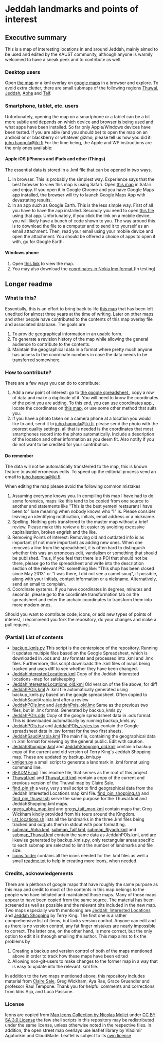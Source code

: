 

# Jeddah landmarks and points of interest

## Executive summary

This is a map of interesting locations in and around Jeddah,
mainly aimed to be used and edited by the KAUST community,
although anyone is warmly welcomed to have a sneak peek
and to contribute as well.

### Desktop users
Open 
<a href="https://rawgit.com/Virtakuono/.kml-repository/master/JeddahPOIs.htm" target="_blank">the map</a>
or a kml overlay on 
<a href="https://maps.google.com/?q=https://raw.githubusercontent.com/Virtakuono/.kml-repository/master/JeddahSaudiArabia.kml" target="_blank">google maps</a>
in a browser and explore. To avoid extra clutter, there are small submaps of the following regions
<a href="https://maps.google.com/?q=https://raw.githubusercontent.com/Virtakuono/.kml-repository/master/submap_Thuwal.kml" target="_blank">Thuwal</a>,
<a href="https://maps.google.com/?q=https://raw.githubusercontent.com/Virtakuono/.kml-repository/master/submap_Jeddah.kml" target="_blank">Jeddah</a>,
<a href="https://maps.google.com/?q=https://raw.githubusercontent.com/Virtakuono/.kml-repository/master/submap_Abha.kml" target="_blank">Abha</a> and
<a href="https://maps.google.com/?q=https://raw.githubusercontent.com/Virtakuono/.kml-repository/master/submap_Taif.kml" target="_blank">Taif</a>.


### Smartphone, tablet, etc. users

Unfortunately, opening the map on a smartphone or a tablet can be a bit more subtle
and depends on which device and browser is being used and what apps have been installed.
So far only Apple/Windows devices have been tested.
If you are able (and you should be) to open the map on an android or
or blackberry or whatever gizmo, please tell us how you did it: juho.happola@iki.fi
For the time being, the Apple and WP instructions are the only ones available:

#### Apple iOS (iPhones and iPads and other iThings)

The essential data is stored in a .kml file that can be opened in two ways.
  1. In browser. This is probably the simplest way. Experience says that the best
     browser to view this map is using Safari. Open
     <a href="https://maps.google.com/?q=https://raw.githubusercontent.com/Virtakuono/.kml-repository/master/JeddahSaudiArabia.kml" target="_blank">this map</a>
     in Safari and enjoy. If you open it in Google Chrome and you have Google Maps app installed,
     the browser will try to launch Google Maps App with devastating results.
  2. In an app such as Google Earth. This is the less simple way. First of all you have to have the app installed. Secondly
     you need to open 
     <a href="https://raw.githubusercontent.com/Virtakuono/.kml-repository/master/JeddahSaudiArabia.kml" target="_blank">this file</a>
     using that app. Unfortunately, if you click the link on a mobile device, you will likely have a bunch of code shown to you.
     The way around this is to download the file to a computer and to send it to yourself as an email attachment.
     Then, read your email using your mobile device and open the attachment. You should be offered a choice of apps to open it with,
     go for Google Earth.

#### Windows phone

  1. Open 
     <a href ="https://maps.google.com/?q=https://raw.githubusercontent.com/Virtakuono/.kml-repository/master/JeddahSaudiArabia.kml" target="_blank">this link</a>
     to view the map.
  2. You may also download the
     <a href="https://raw.githubusercontent.com/Virtakuono/.kml-repository/master/JeddahPOIs.lmx" target="_blank">coordinates in Nokia lmx format </a>
     (In testing).

## Longer readme

### What is this?

Essentially, this is an effort to bring back to life
<a href="https://maps.google.com/maps/ms?ie=UTF8&t=h&hl=en&vps=1&jsv=178b&safe=on&oe=UTF8&msa=0&msid=109723124894778733708.0004726ebc11f578c532c&dg=feature" target="_blank">this map</a>
that has been left unedited for almost three years at the time of writing.
Later on other maps and other people have contributed to the contents
of this map overlay file and associated database. The goals are

  1. To provide geographical information in an usable form.
  2. To generate a revision history of the map while allowing
     the general audience to contribute to the contents.
  3. Maintain the geographical data in a format where
     pretty much anyone has access to the coordinate numbers
     in case the data needs to be transferred somewhere.

### How to contribute?

There are a few ways you can do to contribute:

1. Add a new point of interest: go to
   <a href="https://docs.google.com/spreadsheets/d/1-34A8wdzOaiz36Mnx74PbDsaRGTcCZP92rPLV9aP3fM/edit#gid=0" target="_blank">
   the google spreadsheet
   </a>, copy a row of data and make a duplicate of it.
   You will need to know the coordinates of the point you are adding.
   To this end, you can use
   <a href="https://itunes.apple.com/us/app/coordinates-calculate-convert/id494286614?mt=8" target="_blank">
   coordinates app
   </a>,
   locate the coordinates on
   <a href="https://rawgit.com/Virtakuono/.kml-repository/master/coordfinder.htm" target="_blank">this map</a>,
   or use some other method that suits you.
2. If you have a photo taken on a camera phone at a location you would like to add,
   send it to juho.happola@iki.fi, please send the photo with the poorest quality settings,
   all that is needed is the coordinates that most smartphones record into the photo automatically.
   Include a description of the location and other information as you deem fit. Also notify
   if you do not want to be credited for your contribution.

#### Do remember

The data will not be automatically transferred to the map,
this is known feature to avoid erroneous edits.
To speed up the editorial process send an email to juho.happola@iki.fi. 

When editing the map please avoid the following common mistakes
  1. Assuming everyone knows you. In compiling this map I have had to do some forensics, maps like this tend to be
     copied from one source to another and statements like "This is the best yemeni restaurant I have been to" lose
     meaning when nobody knows who "I" is. Please consider leaving an identifying notification, initials, email address or
     a nickname.
  2. Spelling. Nothing gets transferred to the master map without a brief review. Please make this review a bit easier by
     avoiding excessive capitalisation, broken engrish and the like.
  3. Removing Points of Interest: Removing old and outdated info is as important (if not more important) as adding new ones.
     When one removes a line from the spreadsheet, it is often hard to distinguish whether this was
     an erroneous edit, vandalism or something that should be published. Thus, if you feel that there
     is a POI that should not be there, please go to the spreadsheet
     and write into the description section of the relevant POI something like:
     "This shop has been closed since May 2013" or "I was there, I did not see a camel souq",
     if possible, along with your initials, contact information or a nickname. Alternatively,
     send an email to complain.
  4. Coordinate systems. 
     If you have coordinates in degrees, minutes and seconds, please go to 
     the coordinate transformation tab on the spreadsheet and enter the
     archaic coordinates to transform them into more modern ones.

Should you want to contribute code, icons, or add new types of
points of interest, I recommend you fork the repository, do your changes
and make a pull request.

### (Partial) List of contents

  * [backup_kmls.py](https://github.com/Virtakuono/.kml-repository/blob/master/backup_kmls.py)
    This script is the centerpiece of the repository. Running it updates multiple files
    based on the Google Spreadsheet, which is downloaded in .ods and .tsv formats and
    processed into .kml and .lmx files. Furthermore, this script downloads the .kml files
    of maps being tracked and uses diff to see whether they have been changed.
  * [JeddahInterestedLocations.kml](https://github.com/Virtakuono/.kml-repository/blob/master/JeddahInterestedLocations.kml)
    Copy of the Jeddah: Interested locations -map for safekeeping
  * [JeddahInterestedLocations_old.kml](https://github.com/Virtakuono/.kml-repository/blob/master/JeddahInterestedLocations_old.kml)
    Old version of the file above, for diff
  * [JeddahPOIs.kml](https://github.com/Virtakuono/.kml-repository/blob/master/JeddahPOIs.kml)
    A .kml file automatically generated using backup_kmls.py based on the google spreadsheet. Often copied to JeddahSaudiArabia.kml
    after a review
  * [JeddahPOIs.lmx](https://github.com/Virtakuono/.kml-repository/blob/master/JeddahPOIs.lmx)
    and
    [JeddahPois_old.lmx](https://github.com/Virtakuono/.kml-repository/blob/master/JeddahPois_old.lmx)
    Same as the previous two files, but in .lmx format. Generated by backup_kmls.py
  * [JeddahPOIs.ods](https://github.com/Virtakuono/.kml-repository/blob/master/JeddahPOIs.ods)
    Copy of the google spreadsheet data in .ods format. This is downloaded automatically by
    running backup_kmls.py
  * [JeddahPOIs.tsv](https://github.com/Virtakuono/.kml-repository/blob/master/JeddahPOIs.tsv)
    and
    [JeddahPOIs_styles.tsv](https://github.com/Virtakuono/.kml-repository/blob/master/JeddahPOIs_styles.tsv)
    contain the Google spreadsheet data in .tsv format for the two first sheets.
  * [JeddahSaudiArabia.kml](https://github.com/Virtakuono/.kml-repository/blob/master/JeddahSaudiArabia.kml)
    The main file, containing the geographical data in .kml format for viewing by the general public.
    Edit with caution.
  * [JeddahShopping.kml](https://github.com/Virtakuono/.kml-repository/blob/master/JeddahShopping.kml)
    and
    [JeddahShopping_old.kml](https://github.com/Virtakuono/.kml-repository/blob/master/JeddahShopping_old.kml)
    contain a backup copy of the current and old version of Terry King's Jeddah Shopping map.
    These are updated by backup_kmls.py
  * [kmlgen.py](https://github.com/Virtakuono/.kml-repository/blob/master/kmlgen.py)
    a small script to generate a landmark in .kml format using command line.
  * [README.md](https://github.com/Virtakuono/.kml-repository/blob/master/README.md)
    This readme file, that serves as the root of this project.
  * [Thuwal.kml](https://github.com/Virtakuono/.kml-repository/blob/master/Thuwal.kml)
    and
    [Thuwal_old.kml](https://github.com/Virtakuono/.kml-repository/blob/master/Thuwal_old.kml)
    contain a copy of the current and previous version of the Thuwal map by Claire Sale.
  * [find_pin.sh](http://github.com/Virtakuono/.kml-repository/blob/master/find_pin.sh)
    a very, very small script to find geographical data from the Jeddah Interested Locations map
    kml file.
    [find_pin_shopping.sh](https://github.com/Virtakuono/.kml-repository/blob/master/find_pin_shopping.sh)
    and [find_pin_thuwal.sh](https://github.com/Virtakuono/.kml-repository/blob/master/find_pin_thuwal.sh)
    serve the same purpose for the Thuwal.kml and JeddahShopping.kml maps.
  * [gregs_abha_map.kml](https://github.com/Virtakuono/.kml-repository/blob/master/gregs_abha_map.kml)
    and
    [gregs_taif_map.kml](https://github.com/Virtakuono/.kml-repository/blob/master/gregs_taif_map.kml)
    contain maps that Greg Wickham kindly provided from his tours around the Kingdom.
  * [list_locations.sh](https://github.com/Virtakuono/.kml-repository/blob/master/list_locations.sh)
    lists all the landmarks in the three .kml files being tracked and outputs them
    in stdout with poor formatting.
  * [submap_Abha.kml](https://github.com/Virtakuono/.kml-repository/blob/master/submap_Abha.kml),
    [submap_Taif.kml](https://github.com/Virtakuono/.kml-repository/blob/master/submap_Taif.kml),
    [submap_Riyadh.kml](https://github.com/Virtakuono/.kml-repository/blob/master/submap_Riyadh.kml) and
    [submap_Thuwal.kml](https://github.com/Virtakuono/.kml-repository/blob/master/submap_Thuwal.kml)
    contain the same data as JeddahPOIs.kml, and are likewise generated by backup_kmls.py, only
    rectangular areas specific to each submap are selected to limit the number of landmarks and file
    size.
  * [Icons folder](https://github.com/Virtakuono/.kml-repository/tree/master/icons)
    contains all the icons needed for the .kml files as well a small
    [readme.txt](https://github.com/Virtakuono/.kml-repository/blob/master/icons/readme.txt)
    to help in creating more icons, when needed.

### Credits, acknowledgements

There are a plethora of google maps that have roughly the
same purpose as this map and credit to most of the contents in
this map belongs to the people who have initiated and maintained
those maps.
Many of those maps appear to have
been copied from the same source. The material
has been screened as well as possible and the relevant bits
included in the new map.
Two maps especially worth mentioning are
[Jeddah: Interested Locations](https://maps.google.com/maps/ms?msid=203555040976874160945.0004cf9d6a73b19256e5f&msa=0&ll=20.694462,41.31958&spn=4.983057,8.448486&dg=feature)
and
[Jeddah Shopping](https://maps.google.com/maps/ms?ie=UTF8&msa=0&msid=114277812997999651227.0004863c2f62b04789ee3&ll=21.487734,39.203382&spn=0.009803,0.021007&t=h&z=16&iwloc=000486d78d6a0da7a66b9&dg=feature) by Terry King.
The first one is a rather comprehensive list of items, but lacks
version control. Anyone can edit and as there is no version control,
any fat finger mistakes are nearly impossible to correct.
The latter one, on the other hand, is more correct, but the only
option to edit it is through emailing the author.
This map aims to fix the problems by
  1. Creating a backup and version control of both of the maps mentioned above in order to track how these maps have been edited
  2. Allowing non-git-users to make changes to the former map in a way that is easy to update into the relevant .kml file.

In addition to the two maps mentioned above, this repository
includes material from
[Claire Sale](https://maps.google.com/maps/ms?msid=216110785410091998621.0004a4de8ab547c2ca385&msa=0&ll=22.287002,39.112723&spn=0.001437,0.001851&dg=feature),
Greg Wickham, Aya Rae, Grace Gruendler and professor Raul Tempone.
Thank you for helpful comments and corrections from Idris Aija, and Luca Passone.

### License

Icons are copied from
[Map Icons Collection by Nicolas Mollet](http://mapicons.nicolasmollet.com)
under [CC BY SA 3.0 License](http://creativecommons.org/licenses/by-sa/3.0/)
the few shell scripts in this repository may be redistributed under the same
license, unless otherwise noted in the respective files.
In addition, the open street map overlays use leaflet library by Vladimir Agafonkin
and CloudMade. Leaflet is subject to its [own license](https://github.com/Leaflet/Leaflet/blob/master/LICENSE)


